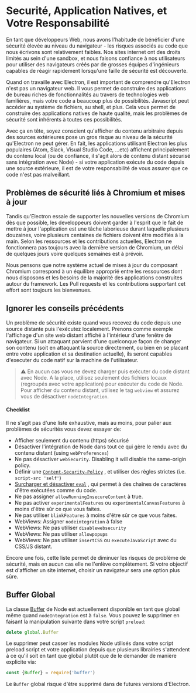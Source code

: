 # Securité, Application Natives, et Votre Responsabilité

En tant que développeurs Web, nous avons l'habitude de bénéficier d'une sécurité élevée au niveau du navigateur - les
risques associés au code que nous écrivons sont relativement faibles. Nos sites internet ont des droits limités au sein 
d'une sandbox, et nous faisons confiance à nos utilisateurs pour utiliser des navigateurs créés par de grosses équipes d'ingénieurs 
capables de réagir rapidement lorsqu'une faille de sécurité est découverte.

Quand on travaille avec Electron, il est important de comprendre qu'Electron n'est pas un navigateur web.
Il vous permet de construire des applications de bureau riches de fonctionnalités au travers de technologies web familières,
mais votre code a beaucoup plus de possibilités. Javascript peut accéder au système de fichiers, au shell, et plus. 
Cela vous permet de construire des applications natives de haute qualité, mais les problèmes de sécurité sont inhérents à toutes ces possibilités.

Avec ça en tête, soyez conscient qu'afficher du contenu arbitraire depuis des sources extérieures pose un gros risque au niveau de la sécurité qu'Electron ne peut gérer.
En fait, les applications utilisant Electron les plus populaires (Atom, Slack, Visual Studio Code, ...etc) affichent principalement du contenu local (ou de confiance, il s'agit alors de contenu distant sécurisé sans intégration avec Node) - si votre application exécute du code depuis une source extérieure, il est de votre responsabilité de vous assurer que ce code n'est pas malveillant.


## Problèmes de sécurité liés à Chromium et mises à jour

Tandis qu'Electron essaie de supporter les nouvelles versions de Chromium dès que possible,
les developpeurs doivent garder à l'esprit que le fait de mettre à jour l'application est une tâche laborieuse durant laquelle plusieurs douzaines, voire plusieurs centaines de fichiers doivent être modifiés à la main.
Selon les ressources et les contributions actuelles, Electron ne fonctionnera pas toujours avec la dernière version de Chromium, un délai de quelques jours voire quelques semaines est à prévoir.

Nous pensons que notre système actuel de mises à jour du composant Chromium correspond à un
équilibre approprié entre les ressources dont nous disposons et les besoins de la
majorité des applications construites autour du framework.
Les Pull requests et les contributions supportant cet effort sont toujours les bienvenues.

## Ignorer les conseils précédents

Un problème de sécurité existe quand vous recevez du code depuis une source distante puis l'exécutez localement. Prenons comme exemple l'affichage d'un site web distant affiché à l'intérieur d'une fenêtre de navigateur.
Si un attaquant parvient d'une quelconque façon de changer son contenu
(soit en attaquant la source directement, ou bien en se placant entre votre application et sa destination actuelle), ils seront capables d'executer du code natif sur la machine de l'utilisateur.

> :warning: En aucun cas vous ne devez charger puis exécuter du code distant avec Node. A la place, utilisez seulement des fichiers locaux (regroupés avec votre application) pour exécuter du code de Node. Pour afficher du contenu distant, utilisez le tag
`webview` et assurez vous de désactiver `nodeIntegration`.

#### Checklist

Il ne s'agit pas d'une liste exhaustive, mais au moins, pour palier aux problèmes de sécurités vous devez essayer de:

* Afficher seulement du contenu (https) sécurisé
* Désactiver l'intégration de Node dans tout ce qui gère le rendu avec du contenu distant
  (using `webPreferences`)
* Ne pas désactiver `webSecurity`. Disabling it will disable the same-origin policy.
* Définir une [`Content-Security-Policy`](http://www.html5rocks.com/en/tutorials/security/content-security-policy/)
, et utiliser des règles strictes (i.e. `script-src 'self'`)
* [Surcharger et désactiver `eval`](https://github.com/nylas/N1/blob/0abc5d5defcdb057120d726b271933425b75b415/static/index.js#L6-L8)
, qui permet à des chaînes de caractères d'être exécutées comme du code.
* Ne pas assigner `allowRunningInsecureContent` à true.
* Ne pas activer `experimentalFeatures` ou `experimentalCanvasFeatures` à moins d'être sûr ce que vous faites.
* Ne pas utiliser `blinkFeatures` à moins d'être sûr ce que vous faites.
* WebViews: Assigner `nodeintegration` à false
* WebViews: Ne pas utiliser `disablewebsecurity`
* WebViews: Ne pas utiliser `allowpopups`
* WebViews: Ne pas utiliser `insertCSS` ou `executeJavaScript` avec du CSS/JS distant.

Encore une fois, cette liste permet de diminuer les risques de problème de sécurité, mais en aucun cas elle ne l'enlève complètement. Si votre objectif est d'afficher un site internet, choisir un navigateur sera une option plus sûre.

## Buffer Global

La classe [Buffer](https://nodejs.org/api/buffer.html) de Node est actuellement disponible
en tant que global même quand `nodeIntegration` est à `false`. Vous pouvez le supprimer en faisant la manipulation suivante dans votre script `preload`:

```js
delete global.Buffer
```

Le supprimer peut casser les modules Node utilisés dans votre script preload script et votre application depuis que plusieurs librairies s'attendent à ce qu'il soit en tant que global plutôt que de le demander de manière explicite via:

```js
const {Buffer} = require('buffer')
```

Le `Buffer` global risque d'être supprimé dans de futures versions d'Electron.

